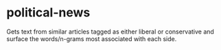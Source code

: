 # political-news

Gets text from similar articles tagged as either liberal or conservative and surface the words/n-grams most associated with each side.
